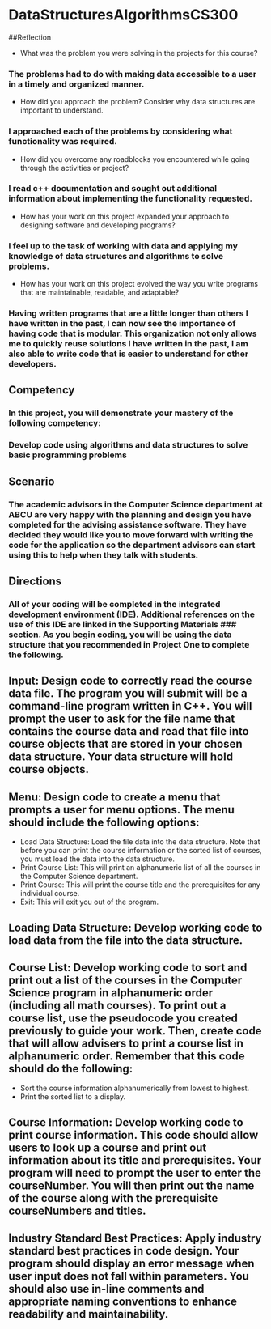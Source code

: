 # DataStructuresAlgorithmsCS300
##Reflection
* What was the problem you were solving in the projects for this course?
### The problems had to do with making data accessible to a user in a timely and organized manner.
* How did you approach the problem? Consider why data structures are important to understand.
### I approached each of the problems by considering what functionality was required.
* How did you overcome any roadblocks you encountered while going through the activities or project?
### I read c++ documentation and sought out additional information about implementing the functionality requested.
* How has your work on this project expanded your approach to designing software and developing programs?
### I feel up to the task of working with data and applying my knowledge of data structures and algorithms to solve problems.
* How has your work on this project evolved the way you write programs that are maintainable, readable, and adaptable?
### Having written programs that are a little longer than others I have written in the past, I can now see the importance of having code that is modular. This organization not only allows me to quickly reuse solutions I have written in the past, I am also able to write code that is easier to understand for other developers.
## Competency
### In this project, you will demonstrate your mastery of the following competency:  
### Develop code using algorithms and data structures to solve basic programming problems 
## Scenario
### The academic advisors in the Computer Science department at ABCU are very happy with the planning and design you have completed for the advising assistance software. They have decided they would like you to move forward with writing the code for the application so the department advisors can start using this to help when they talk with students.
## Directions 
### All of your coding will be completed in the integrated development environment (IDE). Additional references on the use of this IDE are linked in the Supporting Materials ### section. As you begin coding, you will be using the data structure that you recommended in Project One to complete the following.  
## Input: Design code to correctly read the course data file. The program you will submit will be a command-line program written in C++. You will prompt the user to ask for the file name that contains the course data and read that file into course objects that are stored in your chosen data structure. Your data structure will hold course objects. 
## Menu: Design code to create a menu that prompts a user for menu options. The menu should include the following options: 
* Load Data Structure: Load the file data into the data structure. Note that before you can print the course information or the sorted list of courses, you must load the data into the data structure. 
* Print Course List: This will print an alphanumeric list of all the courses in the Computer Science department. 
* Print Course: This will print the course title and the prerequisites for any individual course. 
* Exit: This will exit you out of the program. 
## Loading Data Structure: Develop working code to load data from the file into the data structure. 
## Course List: Develop working code to sort and print out a list of the courses in the Computer Science program in alphanumeric order (including all math courses). To print out a course list, use the pseudocode you created previously to guide your work. Then, create code that will allow advisers to print a course list in alphanumeric order. Remember that this code should do the following: 
* Sort the course information alphanumerically from lowest to highest. 
* Print the sorted list to a display. 
## Course Information: Develop working code to print course information. This code should allow users to look up a course and print out information about its title and prerequisites. Your program will need to prompt the user to enter the courseNumber. You will then print out the name of the course along with the prerequisite courseNumbers and titles.  
## Industry Standard Best Practices: Apply industry standard best practices in code design. Your program should display an error message when user input does not fall within parameters. You should also use in-line comments and appropriate naming conventions to enhance readability and maintainability.


